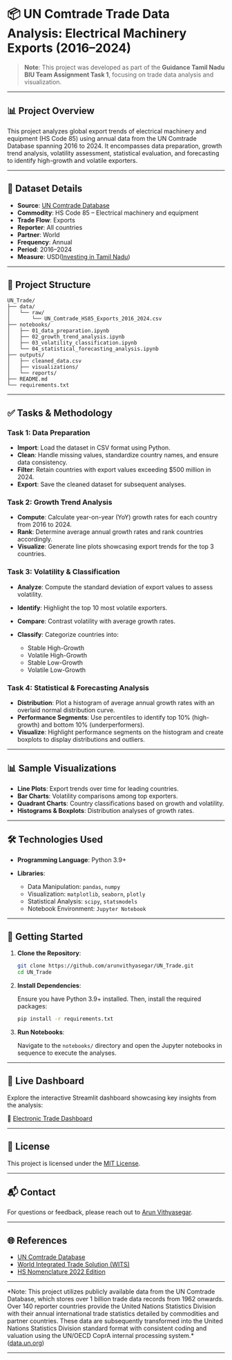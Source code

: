 # 📦 UN Comtrade Trade Data Analysis: Electrical Machinery Exports (2016–2024)

> **Note**: This project was developed as part of the **Guidance Tamil Nadu BIU Team Assignment Task 1**, focusing on trade data analysis and visualization.

---

## 📊 Project Overview

This project analyzes global export trends of electrical machinery and equipment (HS Code 85) using annual data from the UN Comtrade Database spanning 2016 to 2024. It encompasses data preparation, growth trend analysis, volatility assessment, statistical evaluation, and forecasting to identify high-growth and volatile exporters.

---

## 📁 Dataset Details

* **Source**: [UN Comtrade Database](https://comtradeplus.un.org/)
* **Commodity**: HS Code 85 – Electrical machinery and equipment
* **Trade Flow**: Exports
* **Reporter**: All countries
* **Partner**: World
* **Frequency**: Annual
* **Period**: 2016–2024
* **Measure**: USD([Investing in Tamil Nadu][1])

---

## 🧰 Project Structure

```
UN_Trade/
├── data/
│   └── raw/
│       └── UN_Comtrade_HS85_Exports_2016_2024.csv
├── notebooks/
│   ├── 01_data_preparation.ipynb
│   ├── 02_growth_trend_analysis.ipynb
│   ├── 03_volatility_classification.ipynb
│   └── 04_statistical_forecasting_analysis.ipynb
├── outputs/
│   ├── cleaned_data.csv
│   ├── visualizations/
│   └── reports/
├── README.md
└── requirements.txt
```

---

## ✅ Tasks & Methodology

### Task 1: Data Preparation

* **Import**: Load the dataset in CSV format using Python.
* **Clean**: Handle missing values, standardize country names, and ensure data consistency.
* **Filter**: Retain countries with export values exceeding \$500 million in 2024.
* **Export**: Save the cleaned dataset for subsequent analyses.

### Task 2: Growth Trend Analysis

* **Compute**: Calculate year-on-year (YoY) growth rates for each country from 2016 to 2024.
* **Rank**: Determine average annual growth rates and rank countries accordingly.
* **Visualize**: Generate line plots showcasing export trends for the top 3 countries.

### Task 3: Volatility & Classification

* **Analyze**: Compute the standard deviation of export values to assess volatility.
* **Identify**: Highlight the top 10 most volatile exporters.
* **Compare**: Contrast volatility with average growth rates.
* **Classify**: Categorize countries into:

  * Stable High-Growth
  * Volatile High-Growth
  * Stable Low-Growth
  * Volatile Low-Growth


### Task 4: Statistical & Forecasting Analysis

* **Distribution**: Plot a histogram of average annual growth rates with an overlaid normal distribution curve.
* **Performance Segments**: Use percentiles to identify top 10% (high-growth) and bottom 10% (underperformers).
* **Visualize**: Highlight performance segments on the histogram and create boxplots to display distributions and outliers.

---

## 📊 Sample Visualizations

* **Line Plots**: Export trends over time for leading countries.
* **Bar Charts**: Volatility comparisons among top exporters.
* **Quadrant Charts**: Country classifications based on growth and volatility.
* **Histograms & Boxplots**: Distribution analyses of growth rates.

---

## 🛠️ Technologies Used

* **Programming Language**: Python 3.9+
* **Libraries**:

  * Data Manipulation: `pandas`, `numpy`
  * Visualization: `matplotlib`, `seaborn`, `plotly`
  * Statistical Analysis: `scipy`, `statsmodels`
  * Notebook Environment: `Jupyter Notebook`

---

## 🚀 Getting Started

1. **Clone the Repository**:

   ```bash
   git clone https://github.com/arunvithyasegar/UN_Trade.git
   cd UN_Trade
   ```

2. **Install Dependencies**:

   Ensure you have Python 3.9+ installed. Then, install the required packages:

   ```bash
   pip install -r requirements.txt
   ```

3. **Run Notebooks**:

   Navigate to the `notebooks/` directory and open the Jupyter notebooks in sequence to execute the analyses.

---

## 📅 Live Dashboard

Explore the interactive Streamlit dashboard showcasing key insights from the analysis:

🔗 [Electronic Trade Dashboard](https://electronictradedashboard.streamlit.app/)

---

## 📄 License

This project is licensed under the [MIT License](LICENSE).

---

## 📬 Contact

For questions or feedback, please reach out to [Arun Vithyasegar](mailto:arunvithyasegar@example.com).

---

## 🌐 References

* [UN Comtrade Database](https://comtradeplus.un.org/)
* [World Integrated Trade Solution (WITS)](https://wits.worldbank.org/)
* [HS Nomenclature 2022 Edition](https://www.wcoomd.org/en/topics/nomenclature/instrument-and-tools/hs-nomenclature-2022-edition/hs-nomenclature-2022-edition.aspx)

---

\*Note: This project utilizes publicly available data from the UN Comtrade Database, which stores over 1 billion trade data records from 1962 onwards. Over 140 reporter countries provide the United Nations Statistics Division with their annual international trade statistics detailed by commodities and partner countries. These data are subsequently transformed into the United Nations Statistics Division standard format with consistent coding and valuation using the UN/OECD CoprA internal processing system.\* ([data.un.org](https://data.un.org/Data.aspx?d=ComTrade&f=_l1Code%3A85%3BcmdCode%3A852810&q=television&utm_source=chatgpt.com))

---

[1]: https://investingintamilnadu.com/DIGIGOV/StaticAttachment?AttachmentFileName=%2Fpdf%2Fpoli_noti%2FRFP2.pdf&utm_source=chatgpt.com "[PDF] GUIDANCE - Invest Tamil Nadu"
[2]: https://www.scribd.com/document/599079021/1-Assignment-1-Guidance-2?utm_source=chatgpt.com "1 - Assignment 1 Guidance | PDF | Business | Computers - Scribd"
